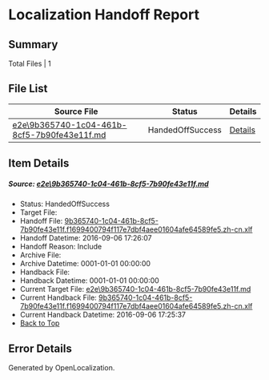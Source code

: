 # <a name='report-top'></a> Localization Handoff Report

## Summary
 Total Files | 1

## File List
 Source File | Status | Details 
 ----------- | ------ | ------- 
 [e2e\9b365740-1c04-461b-8cf5-7b90fe43e11f.md](https://github.com/OpenLocalizationTestOrg/ol-test0/blob/8ae31c1dc9d37f14d93b64a9fa14eddac1d0d4a8/e2e/9b365740-1c04-461b-8cf5-7b90fe43e11f.md) | HandedOffSuccess | [Details](#1af2342d36296767deb859882d63e6eee67cf0f51)

## Item Details
##### <a name='1af2342d36296767deb859882d63e6eee67cf0f51'></a> Source: [e2e\9b365740-1c04-461b-8cf5-7b90fe43e11f.md](https://github.com/OpenLocalizationTestOrg/ol-test0/blob/8ae31c1dc9d37f14d93b64a9fa14eddac1d0d4a8/e2e/9b365740-1c04-461b-8cf5-7b90fe43e11f.md)
* Status: HandedOffSuccess
* Target File: 
* Handoff File: [9b365740-1c04-461b-8cf5-7b90fe43e11f.f1699400794f117e7dbf4aee01604afe64589fe5.zh-cn.xlf](https://github.com/OpenLocalizationTestOrg/ol-test0-handoff/blob/41eb77fc5e4bd96a5d7b5c98da990e1f0600ec31/ol-handoff/OpenLocalizationTestOrg/ol-test0-zhcn/ci/ht/9b365740-1c04-461b-8cf5-7b90fe43e11f.f1699400794f117e7dbf4aee01604afe64589fe5.zh-cn.xlf)
* Handoff Datetime: 2016-09-06 17:26:07
* Handoff Reason: Include
* Archive File: 
* Archive Datetime: 0001-01-01 00:00:00
* Handback File: 
* Handback Datetime: 0001-01-01 00:00:00
* Current Target File: [e2e\9b365740-1c04-461b-8cf5-7b90fe43e11f.md](https://github.com/OpenLocalizationTestOrg/ol-test0-zhcn/blob/80f7f5565d96eeeae4290fbe4685165f44860609/e2e/9b365740-1c04-461b-8cf5-7b90fe43e11f.md)
* Current Handback File: [9b365740-1c04-461b-8cf5-7b90fe43e11f.f1699400794f117e7dbf4aee01604afe64589fe5.zh-cn.xlf](https://github.com/OpenLocalizationTestOrg/ol-test0-handback/blob/5769dbd1470f46d83677749828b21ebb31573ac0/ol-handback/OpenLocalizationTestOrg/ol-test0-zhcn/ci/ht/9b365740-1c04-461b-8cf5-7b90fe43e11f.f1699400794f117e7dbf4aee01604afe64589fe5.zh-cn.xlf)
* Current Handback Datetime: 2016-09-06 17:25:37
* [Back to Top](#report-top)


## Error Details

Generated by OpenLocalization.

